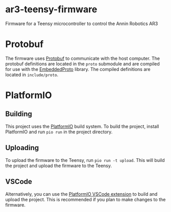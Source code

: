 # ar3-teensy-firmware

Firmware for a Teensy microcontroller to control the Annin Robotics AR3

# Protobuf

The firmware uses [Protobuf](https://developers.google.com/protocol-buffers) to communicate with the
host computer. The protobuf definitions are located in the `proto` submodule and are compiled for
use with the [EmbeddedProto](https://embeddedproto.com/) library. The compiled definitions are
located in `include/proto`.

# PlatformIO

## Building

This project uses the [PlatformIO](https://platformio.org/) build system. To build the project,
install PlatformIO and run `pio run` in the project directory.

## Uploading

To upload the firmware to the Teensy, run `pio run -t upload`. This will build the project and
upload the firmware to the Teensy.

## VSCode

Alternatively, you can use the [PlatformIO VSCode extension](https://platformio.org/platformio-ide)
to build and upload the project. This is recommended if you plan to make changes to the firmware.
